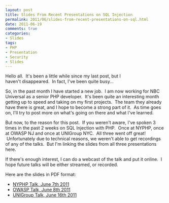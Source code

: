 ```yaml
---
layout: post
title: Slides From Recent Presentations on SQL Injection
permalink: 2011/06/slides-from-recent-presentations-on-sql.html
date: 2011-06-19
comments: true
categories:
- Slides
tags:
- PHP
- Presentation
- Security
- Slides
---
```


Hello all.  It's been a little while since my last post, but I haven't disappeared.  In fact, I've been quite busy...


<!--more-->
So, in the past month I have started a new job.  I am now working for NBC Universal as a senior PHP developer.  It's been quite an interesting month getting up to speed and taking on my first projects.  The team they already have there is great, and I hope to become a strong part of it.  As time goes on, I'll try to post more on what's going on there and what I've learned.


But now, to the reason for this post.  If you weren't aware, I've spoken 3 times in the past 2 weeks on SQL Injection with PHP.  Once at NYPHP, once at OWASP NJ and once at UNIGroup NYC.  All three went off great!  Unfortunately due to technical reasons, we weren't able to get recordings of any of the talks.  But I'm linking the slides from all three presentations here.


If there's enough interest, I can do a webcast of the talk and put it online.  I hope future talks will be either streamed, or recorded.


Here are the slides in PDF format:


 * [NYPHP Talk, June 7th 2011](http://www.ircmaxell.com/downloads/NYCPHP_SQL_Injection_6_7_2011.pdf)
 * [OWASP Talk, June 8th 2011](http://www.ircmaxell.com/downloads/OWASP_SQL_Injection_6_8_2011.pdf)
 * [UNIGroup Talk, June 16th 2011](http://www.ircmaxell.com/downloads/UNIGROUP_SQL_Injection_6_16_2011.pdf)

